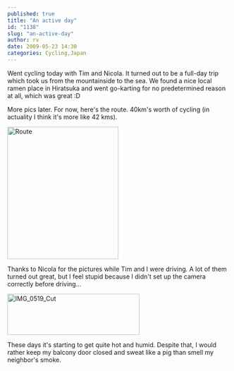 ```yaml
---
published: true
title: "An active day"
id: "1138"
slug: "an-active-day"
author: rv
date: 2009-05-23 14:30
categories: Cycling,Japan
---
```

Went cycling today with Tim and Nicola. It turned out to be a full-day trip which took us from the mountainside to the sea. We found a nice local ramen place in Hiratsuka and went go-karting for no predetermined reason at all, which was great :D

More pics later. For now, here's the route. 40km's worth of cycling (in actuality I think it's more like 42 kms).

<a href="https://s3.amazonaws.com/cfwblog/uploads/2009/05/route.png"><img class="aligncenter size-medium wp-image-1139" title="Route" src="https://s3.amazonaws.com/cfwblog/uploads/2009/05/route.png?w=252" alt="Route" width="252" height="300" /></a>

Thanks to Nicola for the pictures while Tim and I were driving. A lot of them turned out great, but I feel stupid because I didn't set up the camera correctly before driving...

<a href="https://s3.amazonaws.com/cfwblog/uploads/2009/05/img_0519_cut.jpg"><img class="aligncenter size-medium wp-image-1140" title="IMG_0519_Cut" src="https://s3.amazonaws.com/cfwblog/uploads/2009/05/img_0519_cut.jpg?w=300" alt="IMG_0519_Cut" width="300" height="93" /></a>

These days it's starting to get quite hot and humid. Despite that, I would rather keep my balcony door closed and sweat like a pig  than smell my neighbor's smoke.